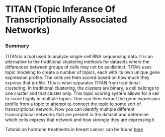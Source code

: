# TITAN (Topic Inferance Of Transcriptionally Associated Networks)

### Summary

TITAN is a tool used to analyze single-cell RNA sequencing data. It is an alternative to the traditional clustering methods for datasets where the differences between groups of cells may not be as distinct. TITAN uses topic modeling to create a number of topics, each with its own unique gene expression profile. The cells are then scored based on how much they express that profile. This is what separates TITAN from traditional clustering. In traditional clustering, the clusters are binary, a cell belongs to one cluster and that cluster only. This topic scoring system allows for a cell to score highly in multiple topics. One can then extract the gene expression profile from a topic to attempt to connect the topic to some sort of transcriptional network. Now you can identify multiple different transcriptional networks that are present in the dataset and determine which cells express that network and how strongly they are expressing it



Tutorial on hormone treatments in breast cancer can be found [here](https://github.com/AlexChitsazan/TITAN/blob/master/vignettes/TITAN_vignette.md)
